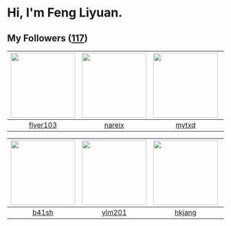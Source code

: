 # Hi, I'm Feng Liyuan.

## My Followers ([117](https://github.com/SunRunAway?tab=followers))

| <img src="https://avatars.githubusercontent.com/u/829039?v=4" width="150" height="150" /> | <img src="https://avatars.githubusercontent.com/u/3737474?v=4" width="150" height="150" /> | <img src="https://avatars.githubusercontent.com/u/43415053?v=4" width="150" height="150" /> | <img src="https://avatars.githubusercontent.com/u/4281540?v=4" width="150" height="150" /> |
| :---------------------------------------------------------------------------------------: | :----------------------------------------------------------------------------------------: | :-----------------------------------------------------------------------------------------: | :----------------------------------------------------------------------------------------: |
|                          [flyer103](https://github.com/flyer103)                          |                             [nareix](https://github.com/nareix)                            |                              [mytxd](https://github.com/mytxd)                              |                           [chchannn](https://github.com/chchannn)                          |

| <img src="https://avatars.githubusercontent.com/u/1070352?v=4" width="150" height="150" /> | <img src="https://avatars.githubusercontent.com/u/588162?v=4" width="150" height="150" /> | <img src="https://avatars.githubusercontent.com/u/3069493?v=4" width="150" height="150" /> | <img src="https://avatars.githubusercontent.com/u/2918384?v=4" width="150" height="150" /> |
| :----------------------------------------------------------------------------------------: | :---------------------------------------------------------------------------------------: | :----------------------------------------------------------------------------------------: | :----------------------------------------------------------------------------------------: |
|                              [b41sh](https://github.com/b41sh)                             |                            [ylm201](https://github.com/ylm201)                            |                             [hkjang](https://github.com/hkjang)                            |                            [wkshare](https://github.com/wkshare)                           |